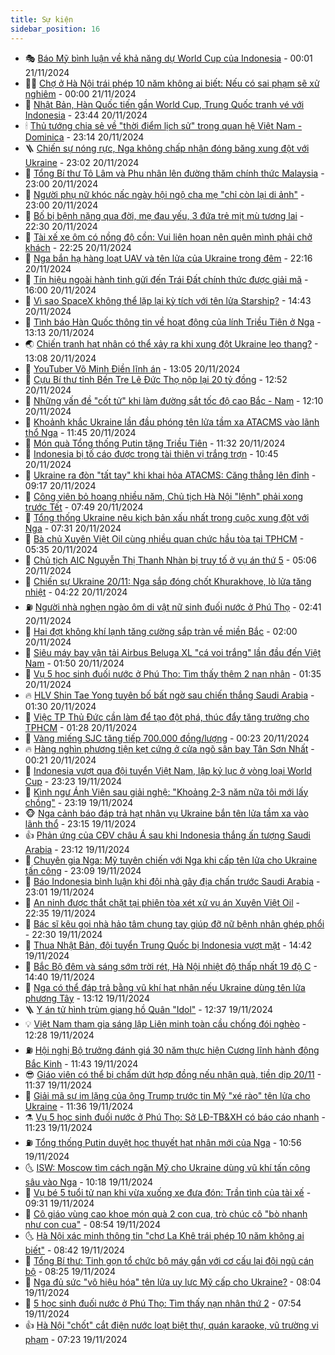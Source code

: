 ```yaml
---
title: Sự kiện
sidebar_position: 16
---
```


<!-- dantri-su-kien:START -->
- 🎭 [Báo Mỹ bình luận về khả năng dự World Cup của Indonesia](https://dantri.com.vn/the-thao/bao-my-binh-luan-ve-kha-nang-du-world-cup-cua-indonesia-20241121003059545.htm) - 00:01 21/11/2024
- 👨‍🏫 [Chợ ở Hà Nội trái phép 10 năm không ai biết: Nếu có sai phạm sẽ xử nghiêm](https://dantri.com.vn/xa-hoi/cho-o-ha-noi-trai-phep-10-nam-khong-ai-biet-neu-co-sai-pham-se-xu-nghiem-20241120223629211.htm) - 00:00 21/11/2024
- 🌮 [Nhật Bản, Hàn Quốc tiến gần World Cup, Trung Quốc tranh vé với Indonesia](https://dantri.com.vn/the-thao/nhat-ban-han-quoc-tien-gan-world-cup-trung-quoc-tranh-ve-voi-indonesia-20241121000047501.htm) - 23:44 20/11/2024
- 🕯 [Thủ tướng chia sẻ về &quot;thời điểm lịch sử&quot; trong quan hệ Việt Nam - Dominica](https://dantri.com.vn/xa-hoi/thu-tuong-chia-se-ve-thoi-diem-lich-su-trong-quan-he-viet-nam-dominica-20241120210424936.htm) - 23:14 20/11/2024
- 🪜 [Chiến sự nóng rực, Nga không chấp nhận đóng băng xung đột với Ukraine](https://dantri.com.vn/the-gioi/chien-su-nong-ruc-nga-khong-chap-nhan-dong-bang-xung-dot-voi-ukraine-20241121055723877.htm) - 23:02 20/11/2024
- 🐘 [Tổng Bí thư Tô Lâm và Phu nhân lên đường thăm chính thức Malaysia](https://dantri.com.vn/xa-hoi/tong-bi-thu-to-lam-va-phu-nhan-len-duong-tham-chinh-thuc-malaysia-20241120222739651.htm) - 23:00 20/11/2024
- 🤔 [Người phụ nữ khóc nấc ngày hội ngộ cha mẹ &quot;chỉ còn lại di ảnh&quot;](https://dantri.com.vn/an-sinh/nguoi-phu-nu-khoc-nac-ngay-hoi-ngo-cha-me-chi-con-lai-di-anh-20241120160407035.htm) - 23:00 20/11/2024
- 🧠 [Bố bị bệnh nặng qua đời, mẹ đau yếu, 3 đứa trẻ mịt mù tương lai](https://dantri.com.vn/tam-long-nhan-ai/bo-bi-benh-nang-qua-doi-me-dau-yeu-3-dua-tre-mit-mu-tuong-lai-20241114234437979.htm) - 22:30 20/11/2024
- 📝 [Tài xế xe ôm có nồng độ cồn: Vui liên hoan nên quên mình phải chở khách](https://dantri.com.vn/xa-hoi/tai-xe-xe-om-co-nong-do-con-vui-lien-hoan-nen-quen-minh-phai-cho-khach-20241120223023428.htm) - 22:25 20/11/2024
- 🦏 [Nga bắn hạ hàng loạt UAV và tên lửa của Ukraine trong đêm](https://dantri.com.vn/the-gioi/nga-ban-ha-hang-loat-uav-va-ten-lua-cua-ukraine-trong-dem-20241120213047794.htm) - 22:16 20/11/2024
- 🥰 [Tín hiệu ngoài hành tinh gửi đến Trái Đất chính thức được giải mã](https://dantri.com.vn/khoa-hoc-cong-nghe/tin-hieu-ngoai-hanh-tinh-gui-den-trai-dat-chinh-thuc-duoc-giai-ma-20241120225234677.htm) - 16:00 20/11/2024
- 🤗 [Vì sao SpaceX không thể lặp lại kỳ tích với tên lửa Starship?](https://dantri.com.vn/khoa-hoc-cong-nghe/vi-sao-spacex-khong-the-lap-lai-ky-tich-voi-ten-lua-starship-20241120094513258.htm) - 14:43 20/11/2024
- 🌈 [Tình báo Hàn Quốc thông tin về hoạt động của lính Triều Tiên ở Nga](https://dantri.com.vn/the-gioi/tinh-bao-han-quoc-thong-tin-ve-hoat-dong-cua-linh-trieu-tien-o-nga-20241120194102266.htm) - 13:13 20/11/2024
- 🌏 [Chiến tranh hạt nhân có thể xảy ra khi xung đột Ukraine leo thang?](https://dantri.com.vn/the-gioi/chien-tranh-hat-nhan-co-the-xay-ra-khi-xung-dot-ukraine-leo-thang-20241120153545240.htm) - 13:08 20/11/2024
- 💄 [YouTuber Võ Minh Điền lĩnh án](https://dantri.com.vn/phap-luat/youtuber-vo-minh-dien-linh-an-20241120193854799.htm) - 13:05 20/11/2024
- 👺 [Cựu Bí thư tỉnh Bến Tre Lê Đức Thọ nộp lại 20 tỷ đồng](https://dantri.com.vn/phap-luat/cuu-bi-thu-tinh-ben-tre-le-duc-tho-nop-lai-20-ty-dong-20241120174654869.htm) - 12:52 20/11/2024
- 👹 [Những vấn đề &quot;cốt tử&quot; khi làm đường sắt tốc độ cao Bắc - Nam](https://dantri.com.vn/xa-hoi/nhung-van-de-cot-tu-khi-lam-duong-sat-toc-do-cao-bac-nam-20241120190246538.htm) - 12:10 20/11/2024
- 🌊 [Khoảnh khắc Ukraine lần đầu phóng tên lửa tầm xa ATACMS vào lãnh thổ Nga](https://dantri.com.vn/the-gioi/khoanh-khac-ukraine-lan-dau-phong-ten-lua-tam-xa-atacms-vao-lanh-tho-nga-20241120174057122.htm) - 11:45 20/11/2024
- 🤠 [Món quà Tổng thống Putin tặng Triều Tiên](https://dantri.com.vn/the-gioi/mon-qua-tong-thong-putin-tang-trieu-tien-20241120182708485.htm) - 11:32 20/11/2024
- 🎊 [Indonesia bị tố cáo được trọng tài thiên vị trắng trợn](https://dantri.com.vn/the-thao/indonesia-bi-to-cao-duoc-trong-tai-thien-vi-trang-tron-20241120164459714.htm) - 10:45 20/11/2024
- 🐘 [Ukraine ra đòn &quot;tất tay&quot; khi khai hỏa ATACMS: Căng thẳng lên đỉnh](https://dantri.com.vn/the-gioi/ukraine-ra-don-tat-tay-khi-khai-hoa-atacms-cang-thang-len-dinh-20241120113719557.htm) - 09:17 20/11/2024
- 💂 [Công viên bỏ hoang nhiều năm, Chủ tịch Hà Nội &quot;lệnh&quot; phải xong trước Tết](https://dantri.com.vn/xa-hoi/cong-vien-bo-hoang-nhieu-nam-chu-tich-ha-noi-lenh-phai-xong-truoc-tet-20241120141719249.htm) - 07:49 20/11/2024
- 👹 [Tổng thống Ukraine nêu kịch bản xấu nhất trong cuộc xung đột với Nga](https://dantri.com.vn/the-gioi/tong-thong-ukraine-neu-kich-ban-xau-nhat-trong-cuoc-xung-dot-voi-nga-20241120140814041.htm) - 07:31 20/11/2024
- 🦒 [Bà chủ Xuyên Việt Oil cùng nhiều quan chức hầu tòa tại TPHCM](https://dantri.com.vn/phap-luat/ba-chu-xuyen-viet-oil-cung-nhieu-quan-chuc-hau-toa-tai-tphcm-20241120092117156.htm) - 05:35 20/11/2024
- 🗽 [Chủ tịch AIC Nguyễn Thị Thanh Nhàn bị truy tố ở vụ án thứ 5](https://dantri.com.vn/phap-luat/chu-tich-aic-nguyen-thi-thanh-nhan-bi-truy-to-o-vu-an-thu-5-20241120114005616.htm) - 05:06 20/11/2024
- 💄 [Chiến sự Ukraine 20/11: Nga sắp đóng chốt Khurakhove, lò lửa tăng nhiệt](https://dantri.com.vn/the-gioi/chien-su-ukraine-2011-nga-sap-dong-chot-khurakhove-lo-lua-tang-nhiet-20241120090511838.htm) - 04:22 20/11/2024
- ⛽️ [Người nhà nghẹn ngào ôm di vật nữ sinh đuối nước ở Phú Thọ](https://dantri.com.vn/xa-hoi/nguoi-nha-nghen-ngao-om-di-vat-nu-sinh-duoi-nuoc-o-phu-tho-20241120091620388.htm) - 02:41 20/11/2024
- 🥷 [Hai đợt không khí lạnh tăng cường sắp tràn về miền Bắc](https://dantri.com.vn/xa-hoi/hai-dot-khong-khi-lanh-tang-cuong-sap-tran-ve-mien-bac-20241120085655515.htm) - 02:00 20/11/2024
- 🤖 [Siêu máy bay vận tải Airbus Beluga XL &quot;cá voi trắng&quot; lần đầu đến Việt Nam](https://dantri.com.vn/xa-hoi/sieu-may-bay-van-tai-airbus-beluga-xl-ca-voi-trang-lan-dau-den-viet-nam-20241120075742704.htm) - 01:50 20/11/2024
- 🌊 [Vụ 5 học sinh đuối nước ở Phú Thọ: Tìm thấy thêm 2 nạn nhân](https://dantri.com.vn/xa-hoi/vu-5-hoc-sinh-duoi-nuoc-o-phu-tho-tim-thay-them-2-nan-nhan-20241120082744187.htm) - 01:35 20/11/2024
- 🔥 [HLV Shin Tae Yong tuyên bố bất ngờ sau chiến thắng Saudi Arabia](https://dantri.com.vn/the-thao/hlv-shin-tae-yong-tuyen-bo-bat-ngo-sau-chien-thang-saudi-arabia-20241120000215628.htm) - 01:30 20/11/2024
- 🦏 [Việc TP Thủ Đức cần làm để tạo đột phá, thúc đẩy tăng trưởng cho TPHCM](https://dantri.com.vn/xa-hoi/viec-tp-thu-duc-can-lam-de-tao-dot-pha-thuc-day-tang-truong-cho-tphcm-20241111115625460.htm) - 01:28 20/11/2024
- 🐘 [Vàng miếng SJC tăng tiếp 700.000 đồng/lượng](https://dantri.com.vn/kinh-doanh/vang-mieng-sjc-tang-tiep-700000-dongluong-20241120031359160.htm) - 00:23 20/11/2024
- 🔥 [Hàng nghìn phương tiện kẹt cứng ở cửa ngõ sân bay Tân Sơn Nhất](https://dantri.com.vn/xa-hoi/hang-nghin-phuong-tien-ket-cung-o-cua-ngo-san-bay-tan-son-nhat-20241119220706431.htm) - 00:21 20/11/2024
- 💼 [Indonesia vượt qua đội tuyển Việt Nam, lập kỷ lục ở vòng loại World Cup](https://dantri.com.vn/the-thao/indonesia-vuot-qua-doi-tuyen-viet-nam-lap-ky-luc-o-vong-loai-world-cup-20241119224813534.htm) - 23:23 19/11/2024
- 🚀 [Kình ngư Ánh Viên sau giải nghệ: &quot;Khoảng 2-3 năm nữa tôi mới lấy chồng&quot;](https://dantri.com.vn/giai-tri/kinh-ngu-anh-vien-sau-giai-nghe-khoang-2-3-nam-nua-toi-moi-lay-chong-20241112153838902.htm) - 23:19 19/11/2024
- 🐵 [Nga cảnh báo đáp trả hạt nhân vụ Ukraine bắn tên lửa tầm xa vào lãnh thổ](https://dantri.com.vn/the-gioi/nga-canh-bao-dap-tra-hat-nhan-vu-ukraine-ban-ten-lua-tam-xa-vao-lanh-tho-20241120050115403.htm) - 23:15 19/11/2024
- 👍 [Phản ứng của CĐV châu Á sau khi Indonesia thắng ấn tượng Saudi Arabia](https://dantri.com.vn/the-thao/phan-ung-cua-cdv-chau-a-sau-khi-indonesia-thang-an-tuong-saudi-arabia-20241119233407693.htm) - 23:12 19/11/2024
- 🚦 [Chuyên gia Nga: Mỹ tuyên chiến với Nga khi cấp tên lửa cho Ukraine tấn công](https://dantri.com.vn/the-gioi/chuyen-gia-nga-my-tuyen-chien-voi-nga-khi-cap-ten-lua-cho-ukraine-tan-cong-20241120052621786.htm) - 23:09 19/11/2024
- 🥸 [Báo Indonesia bình luận khi đội nhà gây địa chấn trước Saudi Arabia](https://dantri.com.vn/the-thao/bao-indonesia-binh-luan-khi-doi-nha-gay-dia-chan-truoc-saudi-arabia-20241119233346039.htm) - 23:01 19/11/2024
- 🥷 [An ninh được thắt chặt tại phiên tòa xét xử vụ án Xuyên Việt Oil](https://dantri.com.vn/phap-luat/an-ninh-duoc-that-chat-tai-phien-toa-xet-xu-vu-an-xuyen-viet-oil-20241119172512656.htm) - 22:35 19/11/2024
- 🤡 [Bác sĩ kêu gọi nhà hảo tâm chung tay giúp đỡ nữ bệnh nhân ghép phổi](https://dantri.com.vn/tam-long-nhan-ai/bac-si-keu-goi-nha-hao-tam-chung-tay-giup-do-nu-benh-nhan-ghep-phoi-20241114203027040.htm) - 22:30 19/11/2024
- 🥳 [Thua Nhật Bản, đội tuyển Trung Quốc bị Indonesia vượt mặt](https://dantri.com.vn/the-thao/thua-nhat-ban-doi-tuyen-trung-quoc-bi-indonesia-vuot-mat-20241119213917224.htm) - 14:42 19/11/2024
- 🤩 [Bắc Bộ đêm và sáng sớm trời rét, Hà Nội nhiệt độ thấp nhất 19 độ C](https://dantri.com.vn/xa-hoi/bac-bo-dem-va-sang-som-troi-ret-ha-noi-nhiet-do-thap-nhat-19-do-c-20241119211618607.htm) - 14:40 19/11/2024
- 🎡 [Nga có thể đáp trả bằng vũ khí hạt nhân nếu Ukraine dùng tên lửa phương Tây](https://dantri.com.vn/the-gioi/nga-co-the-dap-tra-bang-vu-khi-hat-nhan-neu-ukraine-dung-ten-lua-phuong-tay-20241119174646621.htm) - 13:12 19/11/2024
- 🪜 [Y án tử hình trùm giang hồ Quân &quot;Idol&quot;](https://dantri.com.vn/phap-luat/y-an-tu-hinh-trum-giang-ho-quan-idol-20241119185301004.htm) - 12:37 19/11/2024
- 💡 [Việt Nam tham gia sáng lập Liên minh toàn cầu chống đói nghèo](https://dantri.com.vn/xa-hoi/viet-nam-tham-gia-sang-lap-lien-minh-toan-cau-chong-doi-ngheo-20241119185825800.htm) - 12:28 19/11/2024
- ⛽️ [Hội nghị Bộ trưởng đánh giá 30 năm thực hiện Cương lĩnh hành động Bắc Kinh](https://dantri.com.vn/an-sinh/hoi-nghi-bo-truong-danh-gia-30-nam-thuc-hien-cuong-linh-hanh-dong-bac-kinh-20241119184324316.htm) - 11:43 19/11/2024
- 😎 [Giáo viên có thể bị chấm dứt hợp đồng nếu nhận quà, tiền dịp 20/11](https://dantri.com.vn/giao-duc/giao-vien-co-the-bi-cham-dut-hop-dong-neu-nhan-qua-tien-dip-2011-20241119164601424.htm) - 11:37 19/11/2024
- 🗽 [Giải mã sự im lặng của ông Trump trước tin Mỹ &quot;xé rào&quot; tên lửa cho Ukraine](https://dantri.com.vn/the-gioi/giai-ma-su-im-lang-cua-ong-trump-truoc-tin-my-xe-rao-ten-lua-cho-ukraine-20241119172433242.htm) - 11:36 19/11/2024
- ⚗️ [Vụ 5 học sinh đuối nước ở Phú Thọ: Sở LĐ-TB&amp;XH có báo cáo nhanh](https://dantri.com.vn/an-sinh/vu-5-hoc-sinh-duoi-nuoc-o-phu-tho-so-ld-tbxh-co-bao-cao-nhanh-20241119172834240.htm) - 11:23 19/11/2024
- ⛽️ [Tổng thống Putin duyệt học thuyết hạt nhân mới của Nga](https://dantri.com.vn/the-gioi/tong-thong-putin-duyet-hoc-thuyet-hat-nhan-moi-cua-nga-20241119172002479.htm) - 10:56 19/11/2024
- 🌜 [ISW: Moscow tìm cách ngăn Mỹ cho Ukraine dùng vũ khí tấn công sâu vào Nga](https://dantri.com.vn/the-gioi/isw-moscow-tim-cach-ngan-my-cho-ukraine-dung-vu-khi-tan-cong-sau-vao-nga-20241119113711216.htm) - 10:18 19/11/2024
- 🦩 [Vụ bé 5 tuổi tử nạn khi vừa xuống xe đưa đón: Trần tình của tài xế](https://dantri.com.vn/xa-hoi/vu-be-5-tuoi-tu-nan-khi-vua-xuong-xe-dua-don-tran-tinh-cua-tai-xe-20241119144533775.htm) - 09:31 19/11/2024
- 🦒 [Cô giáo vùng cao khoe món quà 2 con cua, trò chúc cô &quot;bò nhanh như con cua&quot;](https://dantri.com.vn/lao-dong-viec-lam/co-giao-vung-cao-khoe-mon-qua-2-con-cua-tro-chuc-co-bo-nhanh-nhu-con-cua-20241119152236701.htm) - 08:54 19/11/2024
- 🌜 [Hà Nội xác minh thông tin &quot;chợ La Khê trái phép 10 năm không ai biết&quot;](https://dantri.com.vn/xa-hoi/ha-noi-xac-minh-thong-tin-cho-la-khe-trai-phep-10-nam-khong-ai-biet-20241119150441531.htm) - 08:42 19/11/2024
- 🐎 [Tổng Bí thư: Tinh gọn tổ chức bộ máy gắn với cơ cấu lại đội ngũ cán bộ](https://dantri.com.vn/xa-hoi/tong-bi-thu-tinh-gon-to-chuc-bo-may-gan-voi-co-cau-lai-doi-ngu-can-bo-20241119152458999.htm) - 08:25 19/11/2024
- 🌋 [Nga đủ sức &quot;vô hiệu hóa&quot; tên lửa uy lực Mỹ cấp cho Ukraine?](https://dantri.com.vn/the-gioi/nga-du-suc-vo-hieu-hoa-ten-lua-uy-luc-my-cap-cho-ukraine-20241119131501094.htm) - 08:04 19/11/2024
- 🧰 [5 học sinh đuối nước ở Phú Thọ: Tìm thấy nạn nhân thứ 2](https://dantri.com.vn/xa-hoi/5-hoc-sinh-duoi-nuoc-o-phu-tho-tim-thay-nan-nhan-thu-2-20241119143828438.htm) - 07:54 19/11/2024
- 👍 [Hà Nội &quot;chốt&quot; cắt điện nước loạt biệt thự, quán karaoke, vũ trường vi phạm](https://dantri.com.vn/xa-hoi/ha-noi-chot-cat-dien-nuoc-loat-biet-thu-quan-karaoke-vu-truong-vi-pham-20241119141802312.htm) - 07:23 19/11/2024<!-- dantri-su-kien:END -->
